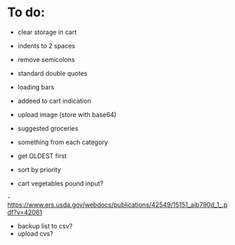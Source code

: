 # To do:
- clear storage in cart

- indents to 2 spaces
- remove semicolons
- standard double quotes

- loading bars
- addeed to cart indication
- upload image (store with base64)

- suggested groceries
- something from each category
- get OLDEST first
- sort by priority

- cart vegetables pound input?

-https://www.ers.usda.gov/webdocs/publications/42549/15151_aib790d_1_.pdf?v=42061

- backup list to csv?
- upload cvs?